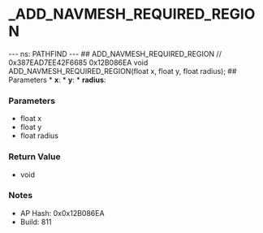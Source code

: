 # _ADD_NAVMESH_REQUIRED_REGION

--- ns: PATHFIND --- ## ADD_NAVMESH_REQUIRED_REGION  // 0x387EAD7EE42F6685 0x12B086EA void ADD_NAVMESH_REQUIRED_REGION(float x, float y, float radius);   ## Parameters * **x**: * **y**: * **radius**:

### Parameters
* float x
* float y
* float radius

### Return Value
* void

### Notes
* AP Hash: 0x0x12B086EA
* Build: 811


